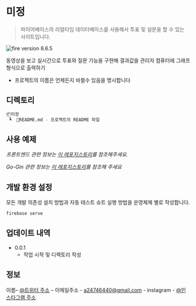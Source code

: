 # 미정

> 파이어베이스의 리얼타임 데이터베이스를 사용해서 투표 및 설문을 할 수 있는 사이트입니다.

![fire version][fire-image] 8.6.5

동영상을 보고 실시간으로 투표와 질문 기능을 구현해 결과값을 관리자 컴퓨터에 그래프 형식으로 출력하기

- 프로젝트의 이름은 언제든지 바뀔수 있음을 명시합니다
## 디렉토리

```sh
📦미정
 ┗  📜README.md - 프로젝트의 README 파일
```

## 사용 예제

_프론트엔드 관련 정보는 [이 레포지스토리][html]를 참조해주세요._

_Go-Gin 관련 정보는 [이 레포지스토리][gin]를 참조해 주세요_

## 개발 환경 설정

모든 개발 의존성 설치 방법과 자동 테스트 슈트 실행 방법을 운영체제 별로 작성합니다.

```sh
firebase serve
```

## 업데이트 내역

<!-- * 0.2.1
    * 수정: 문서 업데이트 (모듈 코드 동일)
* 0.2.0
    * 수정: `setDefaultXYZ()` 메서드 제거
    * 추가: `init()` 메서드 추가
* 0.1.1
    * 버그 수정: `baz()` 메서드 호출 시 부팅되지 않는 현상 (@컨트리뷰터 감사합니다!)
* 0.1.0
    * 첫 출시
    * 수정: `foo()` 메서드 네이밍을 `bar()`로 수정 -->

-   0.0.1
    -   작업 시작 및 디렉토리 작성

## 정보

이름– [@트위터 주소](https://twitter.com/3boku__) – 이메일주소 - <a24746440@gmail.com> - instagram - [@인스타그램 주소](https://www.instagram.com/phenomenon._.7/)

<!-- Markdown link & img dfn's -->

[fire-image]: https://img.shields.io/badge/firebase-FFCA28?style=for-the-badge&logo=firebase&logoColor=white
[html]: https://github.com/3boku/Full-stack
[gin]: https://github.com/3boku/gin_examples
